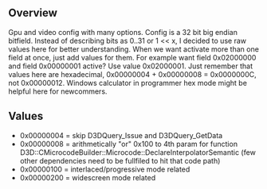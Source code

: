 ## Overview
Gpu and video config with many options. Config is a 32 bit big endian bitfield. Instead of describing bits as 0..31 or 1 << x, I decided to use raw values here for better understanding.
When we want activate more than one field at once, just add values for them. For example want field 0x02000000 and field 0x00000001 active? Use value 0x02000001. Just remember that values here are hexadecimal, 0x00000004 + 0x00000008 = 0x0000000C, not 0x00000012. Windows calculator in programmer hex mode might be helpful here for newcommers.

## Values
* 0x00000004 = skip D3DQuery_Issue and D3DQuery_GetData
* 0x00000008 = arithmetically "or" 0x100 to 4th param for function D3D::CMicrocodeBuilder::Microcode::DeclareInterpolatorSemantic (few other dependencies need to be fullfiled to hit that code path)
* 0x00000100 = interlaced/progressive mode related
* 0x00000200 = widescreen mode related
